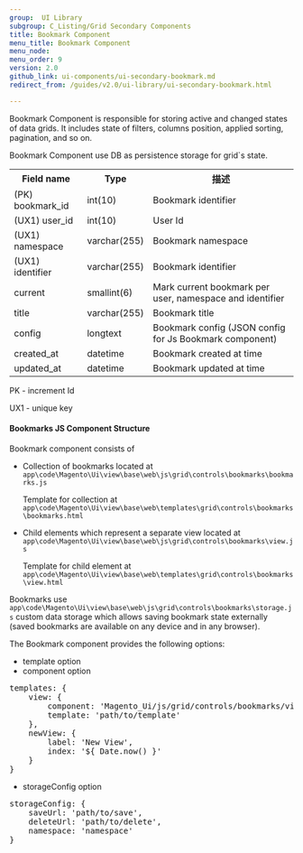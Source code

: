 ```yaml
---
group:  UI Library
subgroup: C_Listing/Grid Secondary Components
title: Bookmark Component
menu_title: Bookmark Component
menu_node:
menu_order: 9
version: 2.0
github_link: ui-components/ui-secondary-bookmark.md
redirect_from: /guides/v2.0/ui-library/ui-secondary-bookmark.html

---
```


Bookmark Component is responsible for storing active and changed states of data grids. It includes state of filters, columns position, applied sorting, pagination, and so on.

Bookmark Component use DB as persistence storage for grid`s state.

<table>
<tbody>
<tr>
    <th>Field name</th>
    <th>Type</th>
    <th>描述</th>
</tr>
<tr>
    <td>(PK) bookmark_id</td>
    <td>int(10)</td>
    <td>Bookmark identifier</td>
</tr>
<tr>
    <td>(UX1) user_id</td>
    <td>int(10)</td>
    <td>User Id</td>
</tr>
<tr>
    <td>(UX1) namespace</td>
    <td>varchar(255)</td>
    <td>Bookmark namespace</td>
</tr>
<tr>
    <td>(UX1) identifier</td>
    <td>varchar(255)</td>
    <td>Bookmark identifier</td>
</tr>
<tr>
    <td>current</td>
    <td>smallint(6)</td>
    <td>Mark current bookmark per user, namespace and identifier</td>
</tr>
<tr>
    <td>title</td>
    <td>varchar(255)</td>
    <td>Bookmark title</td>
</tr>
<tr>
    <td>config</td>
    <td>longtext</td>
    <td>Bookmark config (JSON config for Js Bookmark component)</td>
</tr>
<tr>
    <td>created_at</td>
    <td>datetime</td>
    <td>Bookmark created at time</td>
</tr>
<tr>
    <td>updated_at</td>
    <td>datetime</td>
    <td>Bookmark updated at time</td>
</tr>
</tbody>
</table>

PK - increment Id

UX1 - unique key

#### Bookmarks JS Component Structure

Bookmark component consists of

* Collection of bookmarks located at `app\code\Magento\Ui\view\base\web\js\grid\controls\bookmarks\bookmarks.js`

    Template for collection at `app\code\Magento\Ui\view\base\web\templates\grid\controls\bookmarks\bookmarks.html`
    
* Child elements which represent a separate view located at `app\code\Magento\Ui\view\base\web\js\grid\controls\bookmarks\view.js`

    Template for child element at `app\code\Magento\Ui\view\base\web\templates\grid\controls\bookmarks\view.html`

Bookmarks use `app\code\Magento\Ui\view\base\web\js\grid\controls\bookmarks\storage.js`
custom data storage which allows saving bookmark state externally (saved bookmarks are available on any device and in any browser).

The Bookmark component provides the following options:

* template option
* component option

<pre>
templates: {
    view: {
        component: 'Magento_Ui/js/grid/controls/bookmarks/view'
        template: 'path/to/template'
    },
    newView: {
        label: 'New View',
        index: '${ Date.now() }'
    }
}
</pre>

* storageConfig option

<pre>
storageConfig: {
    saveUrl: 'path/to/save',
    deleteUrl: 'path/to/delete',
    namespace: 'namespace'
}
</pre>
